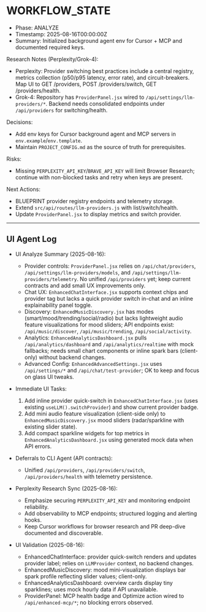 # WORKFLOW_STATE

- Phase: ANALYZE
- Timestamp: 2025-08-16T00:00:00Z
- Summary: Initialized background agent env for Cursor + MCP and documented required keys.

Research Notes (Perplexity/Grok-4):
- Perplexity: Provider switching best practices include a central registry, metrics collection (p50/p95 latency, error rate), and circuit-breakers. Map UI to GET /providers, POST /providers/switch, GET /providers/health.
- Grok-4: Repository has `ProviderPanel.jsx` wired to `/api/settings/llm-providers/*`. Backend needs consolidated endpoints under `/api/providers` for switching/health.

Decisions:
- Add env keys for Cursor background agent and MCP servers in `env.example`/`env.template`.
- Maintain `PROJECT_CONFIG.md` as the source of truth for prerequisites.

Risks:
- Missing `PERPLEXITY_API_KEY`/`BRAVE_API_KEY` will limit Browser Research; continue with non-blocked tasks and retry when keys are present.

Next Actions:
- BLUEPRINT provider registry endpoints and telemetry storage.
- Extend `src/api/routes/llm-providers.js` with list/switch/health.
- Update `ProviderPanel.jsx` to display metrics and switch provider.

---

## UI Agent Log

- UI Analyze Summary (2025-08-16):
  - Provider controls: `ProviderPanel.jsx` relies on `/api/chat/providers`, `/api/settings/llm-providers/models`, and `/api/settings/llm-providers/telemetry`. No unified `/api/providers` yet; keep current contracts and add small UX improvements only.
  - Chat UX: `EnhancedChatInterface.jsx` supports context chips and provider tag but lacks a quick provider switch in-chat and an inline explainability panel toggle.
  - Discovery: `EnhancedMusicDiscovery.jsx` has modes (smart/mood/trending/social/radio) but lacks lightweight audio feature visualizations for mood sliders; API endpoints exist: `/api/music/discover`, `/api/music/trending`, `/api/social/activity`.
  - Analytics: `EnhancedAnalyticsDashboard.jsx` pulls `/api/analytics/dashboard` and `/api/analytics/realtime` with mock fallbacks; needs small chart components or inline spark bars (client-only) without backend changes.
  - Advanced Config: `EnhancedAdvancedSettings.jsx` uses `/api/settings/*` and `/api/chat/test-provider`; OK to keep and focus on glass UI tweaks.

- Immediate UI Tasks:
  1) Add inline provider quick-switch in `EnhancedChatInterface.jsx` (uses existing `useLLM().switchProvider`) and show current provider badge.
  2) Add mini audio feature visualization (client-side only) to `EnhancedMusicDiscovery.jsx` mood sliders (radar/sparkline with existing slider state).
  3) Add compact sparkline widgets for top metrics in `EnhancedAnalyticsDashboard.jsx` using generated mock data when API errors.

- Deferrals to CLI Agent (API contracts):
  - Unified `/api/providers`, `/api/providers/switch`, `/api/providers/health` with telemetry persistence.

- Perplexity Research Sync (2025-08-16):
  - Emphasize securing `PERPLEXITY_API_KEY` and monitoring endpoint reliability.
  - Add observability to MCP endpoints; structured logging and alerting hooks.
  - Keep Cursor workflows for browser research and PR deep-dive documented and discoverable.

- UI Validation (2025-08-16):
  - EnhancedChatInterface: provider quick-switch renders and updates provider label; relies on `LLMProvider` context, no backend changes.
  - EnhancedMusicDiscovery: mood mini-visualization displays bar spark profile reflecting slider values; client-only.
  - EnhancedAnalyticsDashboard: overview cards display tiny sparklines; uses mock hourly data if API unavailable.
  - ProviderPanel: MCP health badge and Optimize action wired to `/api/enhanced-mcp/*`; no blocking errors observed. 